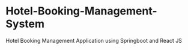 # Hotel-Booking-Management-System
Hotel Booking Management Application using Springboot and React JS
